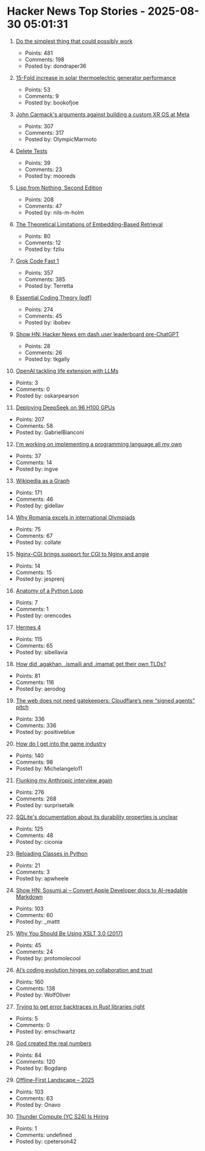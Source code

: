 # Hacker News Top Stories - 2025-08-30 05:01:31

1. [Do the simplest thing that could possibly work](https://www.seangoedecke.com/the-simplest-thing-that-could-possibly-work/)
   - Points: 481
   - Comments: 198
   - Posted by: dondraper36

2. [15-Fold increase in solar thermoelectric generator performance](https://www.nature.com/articles/s41377-025-01916-9)
   - Points: 53
   - Comments: 9
   - Posted by: bookofjoe

3. [John Carmack's arguments against building a custom XR OS at Meta](https://twitter.com/ID_AA_Carmack/status/1961172409920491849)
   - Points: 307
   - Comments: 317
   - Posted by: OlympicMarmoto

4. [Delete Tests](https://andre.arko.net/2025/06/30/you-should-delete-tests/)
   - Points: 39
   - Comments: 23
   - Posted by: mooreds

5. [Lisp from Nothing, Second Edition](http://t3x.org/lfn/index.html)
   - Points: 208
   - Comments: 47
   - Posted by: nils-m-holm

6. [The Theoretical Limitations of Embedding-Based Retrieval](https://arxiv.org/abs/2508.21038)
   - Points: 80
   - Comments: 12
   - Posted by: fzliu

7. [Grok Code Fast 1](https://x.ai/news/grok-code-fast-1)
   - Points: 357
   - Comments: 385
   - Posted by: Terretta

8. [Essential Coding Theory [pdf]](https://cse.buffalo.edu/faculty/atri/courses/coding-theory/book/web-coding-book.pdf)
   - Points: 274
   - Comments: 45
   - Posted by: ibobev

9. [Show HN: Hacker News em dash user leaderboard pre-ChatGPT](https://www.gally.net/miscellaneous/hn-em-dash-user-leaderboard.html)
   - Points: 28
   - Comments: 26
   - Posted by: tkgally

10. [OpenAI tackling life extension with LLMs](https://openai.com/index/accelerating-life-sciences-research-with-retro-biosciences/)
   - Points: 3
   - Comments: 0
   - Posted by: oskarpearson

11. [Deploying DeepSeek on 96 H100 GPUs](https://lmsys.org/blog/2025-05-05-large-scale-ep/)
   - Points: 207
   - Comments: 58
   - Posted by: GabrielBianconi

12. [I'm working on implementing a programming language all my own](https://eli.li/to-the-surprise-of-literally-no-one-im-working-on-implementing-a-programming-language-all-my-own)
   - Points: 37
   - Comments: 14
   - Posted by: ingve

13. [Wikipedia as a Graph](https://wikigrapher.com/paths)
   - Points: 171
   - Comments: 46
   - Posted by: gidellav

14. [Why Romania excels in international Olympiads](https://www.palladiummag.com/2025/08/29/why-romania-excels-in-international-olympiads/)
   - Points: 75
   - Comments: 67
   - Posted by: collate

15. [Nginx-CGI brings support for CGI to Nginx and angie](https://github.com/pjincz/nginx-cgi)
   - Points: 14
   - Comments: 15
   - Posted by: jesprenj

16. [Anatomy of a Python Loop](https://orencodes.io/anatomy-of-a-python-loop/)
   - Points: 7
   - Comments: 1
   - Posted by: orencodes

17. [Hermes 4](https://hermes4.nousresearch.com/)
   - Points: 115
   - Comments: 65
   - Posted by: sibellavia

18. [How did .agakhan, .ismaili and .imamat get their own TLDs?](https://data.iana.org/TLD/tlds-alpha-by-domain.txt)
   - Points: 81
   - Comments: 116
   - Posted by: aerodog

19. [The web does not need gatekeepers: Cloudflare’s new “signed agents” pitch](https://positiveblue.substack.com/p/the-web-does-not-need-gatekeepers)
   - Points: 336
   - Comments: 336
   - Posted by: positiveblue

20. [How do I get into the game industry](https://garry.net/posts/how-do-i-get-into-the-game-industry)
   - Points: 140
   - Comments: 98
   - Posted by: Michelangelo11

21. [Flunking my Anthropic interview again](https://taylor.town/flunking-anthropic)
   - Points: 276
   - Comments: 268
   - Posted by: surprisetalk

22. [SQLite's documentation about its durability properties is unclear](https://www.agwa.name/blog/post/sqlite_durability)
   - Points: 125
   - Comments: 48
   - Posted by: ciconia

23. [Reloading Classes in Python](https://andrewpwheeler.com/2025/08/26/reloading-classes-in-python-and-shared-borders/)
   - Points: 21
   - Comments: 3
   - Posted by: apwheele

24. [Show HN: Sosumi.ai – Convert Apple Developer docs to AI-readable Markdown](https://sosumi.ai/)
   - Points: 103
   - Comments: 60
   - Posted by: _mattt

25. [Why You Should Be Using XSLT 3.0 (2017)](https://www.xml.com/articles/2017/02/14/why-you-should-be-using-xslt-30/)
   - Points: 45
   - Comments: 24
   - Posted by: protomolecool

26. [AI’s coding evolution hinges on collaboration and trust](https://spectrum.ieee.org/ai-for-coding)
   - Points: 160
   - Comments: 138
   - Posted by: WolfOliver

27. [Trying to get error backtraces in Rust libraries right](https://www.iroh.computer/blog/error-handling-in-iroh)
   - Points: 5
   - Comments: 0
   - Posted by: emschwartz

28. [God created the real numbers](https://www.ethanheilman.com/x/34/index.html)
   - Points: 84
   - Comments: 120
   - Posted by: Bogdanp

29. [Offline-First Landscape – 2025](https://marcoapp.io/blog/offline-first-landscape)
   - Points: 103
   - Comments: 63
   - Posted by: Onavo

30. [Thunder Compute (YC S24) Is Hiring](https://www.ycombinator.com/companies/thunder-compute/jobs/sS6QzTi-founding-developer-advocate-contract-to-hire)
   - Points: 1
   - Comments: undefined
   - Posted by: cpeterson42

